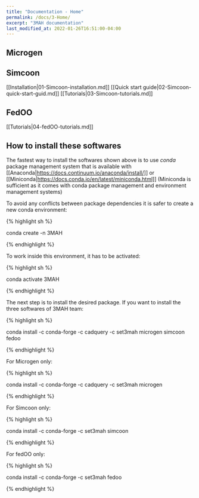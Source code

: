 ```yaml
---
title: "Documentation - Home"
permalink: /docs/3-Home/
excerpt: "3MAH documentation"
last_modified_at: 2022-01-26T16:51:00-04:00
---
```


## Microgen


## Simcoon
[[Installation|01-Simcoon-installation.md]]
[[Quick start guide|02-Simcoon-quick-start-guid.md]]
[[Tutorials|03-Simcoon-tutorials.md]]


## FedOO
[[Tutorials|04-fedOO-tutorials.md]]



## How to install these softwares

The fastest way to install the softwares shown above is to use *conda* package management system that is available with [[Anaconda|https://docs.continuum.io/anaconda/install/]] or [[Miniconda|https://docs.conda.io/en/latest/miniconda.html]] (Miniconda is sufficient as it comes with conda package management and environment management systems)

To avoid any conflicts between package dependencies it is safer to create a new conda environment:

{% highlight sh %}

conda create -n 3MAH

{% endhighlight %}

To work inside this environment, it has to be activated: 

{% highlight sh %}

conda activate 3MAH

{% endhighlight %}

The next step is to install the desired package. If you want to install the three softwares of 3MAH team:

{% highlight sh %}

conda install -c conda-forge -c cadquery -c set3mah microgen simcoon fedoo

{% endhighlight %}

For Microgen only:

{% highlight sh %}

conda install -c conda-forge -c cadquery -c set3mah microgen

{% endhighlight %}

For Simcoon only:

{% highlight sh %}

conda install -c conda-forge -c set3mah simcoon

{% endhighlight %}

For fedOO only:

{% highlight sh %}

conda install -c conda-forge -c set3mah fedoo

{% endhighlight %}

